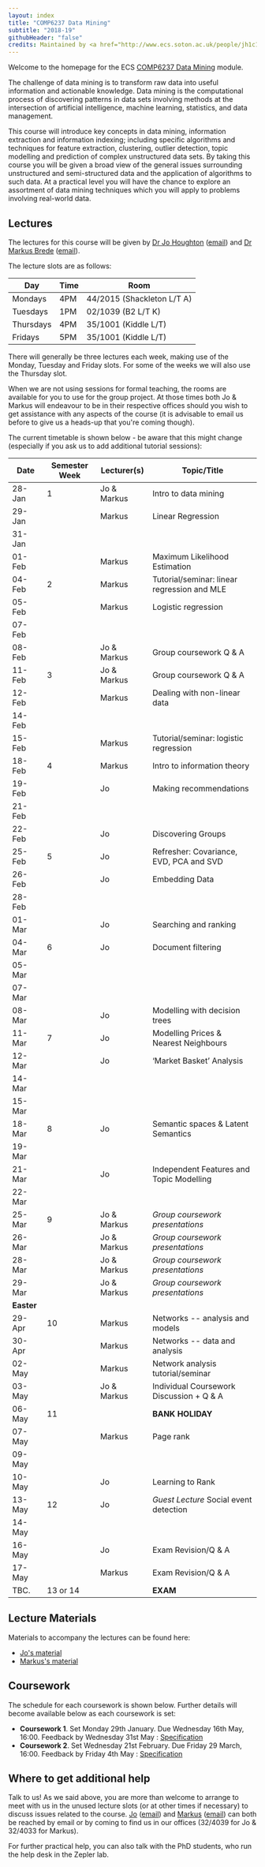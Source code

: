 ```yaml
---
layout: index
title: "COMP6237 Data Mining"
subtitle: "2018-19"
githubHeader: "false"
credits: Maintained by <a href="http://www.ecs.soton.ac.uk/people/jh1c18">Dr Jo Houghton</a>.
---
```


Welcome to the homepage for the ECS [COMP6237 Data Mining](https://secure.ecs.soton.ac.uk/module/COMP6237) module.

The challenge of data mining is to transform raw data into useful information and actionable knowledge. Data mining is the computational process of discovering patterns in data sets involving methods at the intersection of artificial intelligence, machine learning, statistics, and data management. 

This course will introduce key concepts in data mining, information extraction and information indexing; including specific algorithms and techniques for feature extraction, clustering, outlier detection, topic modelling and prediction of complex unstructured data sets. By taking this course you will be given a broad view of the general issues surrounding unstructured and semi-structured data and the application of algorithms to such data. At a practical level you will have the chance to explore an assortment of data mining techniques which you will apply to problems involving real-world data. 

## Lectures
The lectures for this course will be given by <a href="http://www.ecs.soton.ac.uk/people/jh1c18">Dr Jo Houghton</a> ([email](mailto:j.houghton@soton.ac.uk)) and <a href="http://www.ecs.soton.ac.uk/people/mb8">Dr Markus Brede</a> ([email](mailto:mb8@ecs.soton.ac.uk)). 

The lecture slots are as follows:

Day        | Time | Room   
-----------|------|-----------------------
Mondays    | 4PM	| 44/2015 (Shackleton L/T A)
Tuesdays	 | 1PM	| 02/1039 (B2 L/T K)
Thursdays	 | 4PM	| 35/1001 (Kiddle L/T)
Fridays	   | 5PM	| 35/1001 (Kiddle L/T)

There will generally be three lectures each week, making use of the Monday, Tuesday and Friday slots. For some of the weeks we will also use the Thursday slot. 

When we are not using sessions for formal teaching, the rooms are available for you to use for the group project. At those times both Jo & Markus will endeavour to be in their respective offices should you wish to get assistance with any aspects of the course (it is advisable to email us before to give us a heads-up that you're coming though). 

The current timetable is shown below - be aware that this might change (especially if you ask us to add additional tutorial sessions):

| Date       | Semester Week | Lecturer(s)  | Topic/Title                                   | 
|------------|---------------|--------------|-----------------------------------------------| 
| 28-Jan     | 1             | Jo & Markus  | Intro to data mining                          | 
| 29-Jan     |               | Markus       | Linear Regression                             | 
| 31-Jan     |               |              |                                               |
| 01-Feb     |               | Markus       | Maximum Likelihood Estimation                 | 
| 04-Feb     | 2             | Markus       | Tutorial/seminar: linear regression and MLE   | 
| 05-Feb     |               | Markus       | Logistic regression                           | 
| 07-Feb     |               |              |                                               |
| 08-Feb     |               | Jo & Markus  | Group coursework Q & A                        |
| 11-Feb     | 3             | Jo & Markus  | Group coursework Q & A                        |
| 12-Feb     |               | Markus       | Dealing with non-linear data                  | 
| 14-Feb     |               |              |                                               |
| 15-Feb     |               | Markus       | Tutorial/seminar: logistic regression         |
| 18-Feb     | 4             | Markus       | Intro to information theory                   | 
| 19-Feb     |               | Jo           | Making recommendations                        | 
| 21-Feb     |               |              |                                               |
| 22-Feb     |               | Jo           | Discovering Groups                            | 
| 25-Feb     | 5             | Jo           | Refresher: Covariance, EVD, PCA and SVD       |   
| 26-Feb     |               | Jo           | Embedding Data                                | 
| 28-Feb     |               |              |                                               | 
| 01-Mar     |               | Jo           | Searching and ranking                         |
| 04-Mar     | 6             | Jo           | Document filtering                            | 
| 05-Mar     |               |              |                                               | 
| 07-Mar     |               |              |                                               | 
| 08-Mar     |               | Jo           | Modelling with decision trees                 | 
| 11-Mar     | 7             | Jo           | Modelling Prices & Nearest Neighbours         | 
| 12-Mar     |               | Jo           | ‘Market Basket’ Analysis                      | 
| 14-Mar     |               |              |                                               | 
| 15-Mar     |               |              |                                               | 
| 18-Mar     | 8             | Jo           | Semantic spaces & Latent Semantics            | 
| 19-Mar     |               |              |                                               |
| 21-Mar     |               | Jo           | Independent Features and Topic Modelling      |  
| 22-Mar     |               |              |                                               |  
| 25-Mar     | 9             | Jo & Markus  | _Group coursework presentations_              | 
| 26-Mar     |               | Jo & Markus  | _Group coursework presentations_              | 
| 28-Mar     |               | Jo & Markus  | _Group coursework presentations_              | 
| 29-Mar     |               | Jo & Markus  | _Group coursework presentations_              | 
| **Easter** |               |              |                                               | 
| 29-Apr     | 10            | Markus       | Networks -- analysis and models               | 
| 30-Apr     |               | Markus       | Networks -- data and analysis                 | 
| 02-May     |               | Markus       | Network analysis tutorial/seminar             | 
| 03-May     |               | Jo & Markus  | Individual Coursework Discussion + Q & A      | 
| 06-May     | 11            |              | **BANK HOLIDAY**                              | 
| 07-May     |               | Markus       | Page rank                                     | 
| 09-May     |               |              |                                               | 
| 10-May     |               | Jo           | Learning to Rank                              | 
| 13-May     | 12            | Jo           | *Guest Lecture*   Social event detection      | 
| 14-May     |               |              |                                               | 
| 16-May     |               | Jo           | Exam Revision/Q & A                           | 
| 17-May     |               | Markus       | Exam Revision/Q & A                           | 
| TBC.       | 13 or 14      |              | **EXAM**                                      | 

## Lecture Materials
Materials to accompany the lectures can be found here:

* [Jo's material](jon.html)
* [Markus's material](http://users.ecs.soton.ac.uk/mb8/stats/datamining.html)

## Coursework
The schedule for each coursework is shown below. Further details will become available below as each coursework is set:

* **Coursework 1**. Set Monday 29th January. Due Wednesday 16th May, 16:00. Feedback by Wednesday 31st May : [Specification](cw/coursework1.html)
* **Coursework 2**. Set Wednesday 21st February. Due Friday 29 March, 16:00. Feedback by Friday 4th May : [Specification](cw/coursework2.html)

## Where to get additional help
Talk to us! As we said above, you are more than welcome to arrange to meet with us in the unused lecture slots (or at other times if necessary) to discuss issues related to the course. <a href="http://www.ecs.soton.ac.uk/people/jh1c18">Jo</a> ([email](mailto:j.houghton@soton.ac.uk)) and <a href="http://www.ecs.soton.ac.uk/people/mb8">Markus</a> ([email](mailto:mb8@ecs.soton.ac.uk)) can both be reached by email or by coming to find us in our offices (32/4039 for Jo & 32/4033 for Markus). 

For further practical help, you can also talk with the PhD students, who run the help desk in the Zepler lab.

